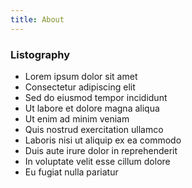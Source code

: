 ```yaml
---
title: About
---
```


### Listography

- Lorem ipsum dolor sit amet
- Consectetur adipiscing elit
- Sed do eiusmod tempor incididunt
- Ut labore et dolore magna aliqua
- Ut enim ad minim veniam
- Quis nostrud exercitation ullamco
- Laboris nisi ut aliquip ex ea commodo
- Duis aute irure dolor in reprehenderit
- In voluptate velit esse cillum dolore
- Eu fugiat nulla pariatur